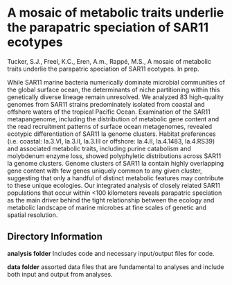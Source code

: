 # A mosaic of metabolic traits underlie the parapatric speciation of SAR11 ecotypes
Tucker, S.J., Freel, K.C., Eren, A.m., Rappé, M.S., A mosaic of metabolic traits underlie the parapatric speciation of SAR11 ecotypes. In prep.

While SAR11 marine bacteria numerically dominate microbial communities of the global surface ocean, the determinants of niche partitioning within this genetically diverse lineage remain unresolved. We analyzed 83 high-quality genomes from SAR11 strains predominately isolated from coastal and offshore waters of the tropical Pacific Ocean. Examination of the SAR11 metapangenome, including the distribution of metabolic gene content and the read recruitment patterns of surface ocean metagenomes, revealed ecotypic differentiation of SAR11 Ia genome clusters. Habitat preferences (i.e. coastal: Ia.3.VI, Ia.3.II, Ia.3.III or offshore: Ia.4.II, Ia.4.1483, Ia.4.RS39) and associated metabolic traits, including purine catabolism and molybdenum enzyme loss, showed polyphyletic distributions across SAR11 Ia genome clusters. Genome clusters of SAR11 Ia contain highly overlapping gene content with few genes uniquely common to any given cluster, suggesting that only a handful of distinct metabolic features may contribute to these unique ecologies. Our integrated analysis of closely related SAR11 populations that occur within <100 kilometers reveals parapatric speciation as the main driver behind the tight relationship between the ecology and metabolic landscape of marine microbes at fine scales of genetic and spatial resolution.

## Directory Information 
**analysis folder**
Includes code and necessary input/output files for code.

**data folder**
assorted data files that are fundamental to analyses and include both input and output from analyses.
